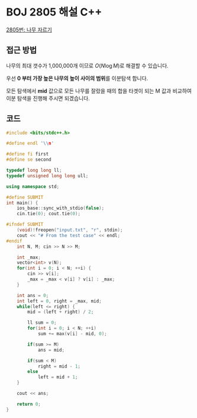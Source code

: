 # BOJ 2805 해설 C++

<!--more-->
[2805번: 나무 자르기](https://www.acmicpc.net/problem/2805)
## 접근 방법
나무의 최대 갯수가 1,000,000개 이므로 $O(N \log M)$로 해결할 수 있습니다.

우선 **0 부터 가장 높은 나무의 높이 사이의 범위**를 이분탐색 합니다.

모든 탐색에서 **mid** 값으로 모든 나무를 잘랐을 때의 합을 타겟이 되는 M 값과 비교하여 이분 탐색을 진행해 주시면 되겠습니다.

## 코드

```cpp
#include <bits/stdc++.h>

#define endl '\\n'

#define fi first
#define se second

typedef long long ll;
typedef unsigned long long ull;

using namespace std;

#define SUBMIT
int main() {
    ios_base::sync_with_stdio(false);
    cin.tie(0); cout.tie(0);

#ifndef SUBMIT
    (void)!freopen("input.txt", "r", stdin);
    cout << "# From the test case" << endl;
#endif
    int N, M; cin >> N >> M;

    int _max;
    vector<int> v(N); 
    for(int i = 0; i < N; ++i) {
        cin >> v[i];
        _max = _max < v[i] ? v[i] : _max;
    }

    int ans = 0;
    int left = 0, right = _max, mid;
    while(left <= right) {
        mid = (left + right) / 2;

        ll sum = 0;
        for(int i = 0; i < N; ++i)
            sum += max(v[i] - mid, 0);

        if(sum >= M)
            ans = mid;

        if(sum < M)
            right = mid - 1;
        else
            left = mid + 1;
    }

    cout << ans;

    return 0;
}
```

